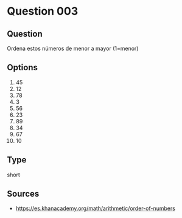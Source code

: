 # Question 003

## Question
Ordena estos números de menor a mayor (1=menor)

## Options
1. 45
2. 12
3. 78
4. 3
5. 56
6. 23
7. 89
8. 34
9. 67
10. 10

## Type
short

## Sources
- https://es.khanacademy.org/math/arithmetic/order-of-numbers